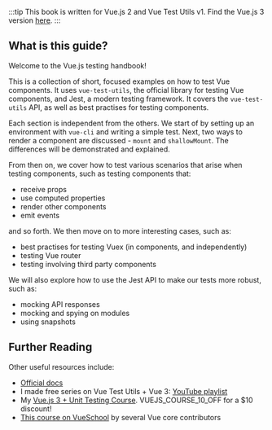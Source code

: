 :::tip This book is written for Vue.js 2 and Vue Test Utils v1.
Find the Vue.js 3 version [here](/v3/).
:::

## What is this guide?

Welcome to the Vue.js testing handbook!

This is a collection of short, focused examples on how to test Vue components. It uses `vue-test-utils`, the official library for testing Vue components, and Jest, a modern testing framework. It covers the `vue-test-utils` API, as well as best practises for testing components.

Each section is independent from the others. We start of by setting up an environment with `vue-cli` and writing a simple test. Next, two ways to render a component are discussed - `mount` and `shallowMount`. The differences will be demonstrated and explained.

From then on, we cover how to test various scenarios that arise when testing components, such as testing components that:

- receive props
- use computed properties
- render other components
- emit events

and so forth. We then move on to more interesting cases, such as:

- best practises for testing Vuex (in components, and independently)
- testing Vue router
- testing involving third party components

We will also explore how to use the Jest API to make our tests more robust, such as:

- mocking API responses
- mocking and spying on modules
- using snapshots

## Further Reading

Other useful resources include:

- [Official docs](https://vue-test-utils.vuejs.org/)
- I made free series on Vue Test Utils + Vue 3: [YouTube playlist](https://www.youtube.com/playlist?list=PLC2LZCNWKL9ahK1IoODqYxKu5aA9T5IOA)
- My [Vue.js 3 + Unit Testing Course](https://vuejs-course.com). VUEJS_COURSE_10_OFF for a $10 discount!
- [This course on VueSchool](https://vueschool.io/courses/learn-how-to-test-vuejs-components?friend=vth) by several Vue core contributors
